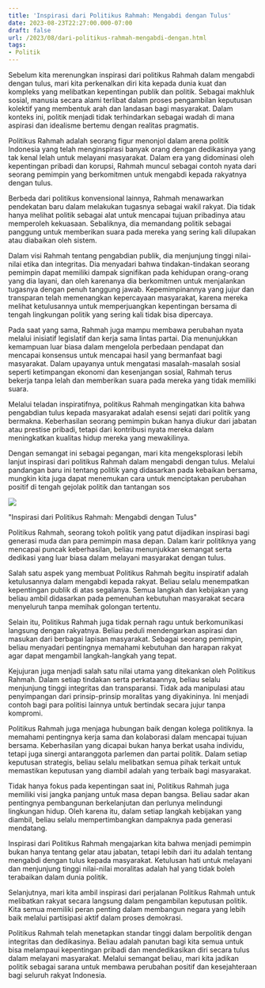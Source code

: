 ```yaml
---
title: 'Inspirasi dari Politikus Rahmah: Mengabdi dengan Tulus'
date: 2023-08-23T22:27:00.000-07:00
draft: false
url: /2023/08/dari-politikus-rahmah-mengabdi-dengan.html
tags: 
- Politik
---
```


  

Sebelum kita merenungkan inspirasi dari politikus Rahmah dalam mengabdi dengan tulus, mari kita perkenalkan diri kita kepada dunia kuat dan kompleks yang melibatkan kepentingan publik dan politik. Sebagai makhluk sosial, manusia secara alami terlibat dalam proses pengambilan keputusan kolektif yang membentuk arah dan landasan bagi masyarakat. Dalam konteks ini, politik menjadi tidak terhindarkan sebagai wadah di mana aspirasi dan idealisme bertemu dengan realitas pragmatis.

  

Politikus Rahmah adalah seorang figur menonjol dalam arena politik Indonesia yang telah menginspirasi banyak orang dengan dedikasinya yang tak kenal lelah untuk melayani masyarakat. Dalam era yang didominasi oleh kepentingan pribadi dan korupsi, Rahmah muncul sebagai contoh nyata dari seorang pemimpin yang berkomitmen untuk mengabdi kepada rakyatnya dengan tulus.

  

Berbeda dari politikus konvensional lainnya, Rahmah menawarkan pendekatan baru dalam melakukan tugasnya sebagai wakil rakyat. Dia tidak hanya melihat politik sebagai alat untuk mencapai tujuan pribadinya atau memperoleh kekuasaan. Sebaliknya, dia memandang politik sebagai panggung untuk memberikan suara pada mereka yang sering kali dilupakan atau diabaikan oleh sistem.

  

Dalam visi Rahmah tentang pengabdian publik, dia menjunjung tinggi nilai-nilai etika dan integritas. Dia menyadari bahwa tindakan-tindakan seorang pemimpin dapat memiliki dampak signifikan pada kehidupan orang-orang yang dia layani, dan oleh karenanya dia berkomitmen untuk menjalankan tugasnya dengan penuh tanggung jawab. Kepemimpinannya yang jujur ​​dan transparan telah memenangkan kepercayaan masyarakat, karena mereka melihat ketulusannya untuk memperjuangkan kepentingan bersama di tengah lingkungan politik yang sering kali tidak bisa dipercaya.

  

Pada saat yang sama, Rahmah juga mampu membawa perubahan nyata melalui inisiatif legislatif dan kerja sama lintas partai. Dia menunjukkan kemampuan luar biasa dalam mengelola perbedaan pendapat dan mencapai konsensus untuk mencapai hasil yang bermanfaat bagi masyarakat. Dalam upayanya untuk mengatasi masalah-masalah sosial seperti ketimpangan ekonomi dan kesenjangan sosial, Rahmah terus bekerja tanpa lelah dan memberikan suara pada mereka yang tidak memiliki suara.

  

Melalui teladan inspiratifnya, politikus Rahmah mengingatkan kita bahwa pengabdian tulus kepada masyarakat adalah esensi sejati dari politik yang bermakna. Keberhasilan seorang pemimpin bukan hanya diukur dari jabatan atau prestise pribadi, tetapi dari kontribusi nyata mereka dalam meningkatkan kualitas hidup mereka yang mewakilinya.

  

Dengan semangat ini sebagai pegangan, mari kita mengeksplorasi lebih lanjut inspirasi dari politikus Rahmah dalam mengabdi dengan tulus. Melalui pandangan baru ini tentang politik yang didasarkan pada kebaikan bersama, mungkin kita juga dapat menemukan cara untuk menciptakan perubahan positif di tengah gejolak politik dan tantangan sos

  

![](https://assets.kompasiana.com/items/album/2018/04/21/f-5adb106ccaf7db71711e76c2.jpg?t=o&v=770)

  

"Inspirasi dari Politikus Rahmah: Mengabdi dengan Tulus"

  

Politikus Rahmah, seorang tokoh politik yang patut dijadikan inspirasi bagi generasi muda dan para pemimpin masa depan. Dalam karir politiknya yang mencapai puncak keberhasilan, beliau menunjukkan semangat serta dedikasi yang luar biasa dalam melayani masyarakat dengan tulus.

  

Salah satu aspek yang membuat Politikus Rahmah begitu inspiratif adalah ketulusannya dalam mengabdi kepada rakyat. Beliau selalu menempatkan kepentingan publik di atas segalanya. Semua langkah dan kebijakan yang beliau ambil didasarkan pada pemenuhan kebutuhan masyarakat secara menyeluruh tanpa memihak golongan tertentu.

  

Selain itu, Politikus Rahmah juga tidak pernah ragu untuk berkomunikasi langsung dengan rakyatnya. Beliau peduli mendengarkan aspirasi dan masukan dari berbagai lapisan masyarakat. Sebagai seorang pemimpin, beliau menyadari pentingnya memahami kebutuhan dan harapan rakyat agar dapat mengambil langkah-langkah yang tepat.

  

Kejujuran juga menjadi salah satu nilai utama yang ditekankan oleh Politikus Rahmah. Dalam setiap tindakan serta perkataannya, beliau selalu menjunjung tinggi integritas dan transparansi. Tidak ada manipulasi atau penyimpangan dari prinsip-prinsip moralitas yang diyakininya. Ini menjadi contoh bagi para politisi lainnya untuk bertindak secara jujur tanpa kompromi.

  

Politikus Rahmah juga menjaga hubungan baik dengan kolega politiknya. Ia memahami pentingnya kerja sama dan kolaborasi dalam mencapai tujuan bersama. Keberhasilan yang dicapai bukan hanya berkat usaha individu, tetapi juga sinergi antaranggota parlemen dan partai politik. Dalam setiap keputusan strategis, beliau selalu melibatkan semua pihak terkait untuk memastikan keputusan yang diambil adalah yang terbaik bagi masyarakat.

  

Tidak hanya fokus pada kepentingan saat ini, Politikus Rahmah juga memiliki visi jangka panjang untuk masa depan bangsa. Beliau sadar akan pentingnya pembangunan berkelanjutan dan perlunya melindungi lingkungan hidup. Oleh karena itu, dalam setiap langkah kebijakan yang diambil, beliau selalu mempertimbangkan dampaknya pada generasi mendatang.

  

Inspirasi dari Politikus Rahmah mengajarkan kita bahwa menjadi pemimpin bukan hanya tentang gelar atau jabatan, tetapi lebih dari itu adalah tentang mengabdi dengan tulus kepada masyarakat. Ketulusan hati untuk melayani dan menjunjung tinggi nilai-nilai moralitas adalah hal yang tidak boleh terabaikan dalam dunia politik.

  

Selanjutnya, mari kita ambil inspirasi dari perjalanan Politikus Rahmah untuk melibatkan rakyat secara langsung dalam pengambilan keputusan politik. Kita semua memiliki peran penting dalam membangun negara yang lebih baik melalui partisipasi aktif dalam proses demokrasi.

  

Politikus Rahmah telah menetapkan standar tinggi dalam berpolitik dengan integritas dan dedikasinya. Beliau adalah panutan bagi kita semua untuk bisa melampaui kepentingan pribadi dan mendedikasikan diri secara tulus dalam melayani masyarakat. Melalui semangat beliau, mari kita jadikan politik sebagai sarana untuk membawa perubahan positif dan kesejahteraan bagi seluruh rakyat Indonesia.